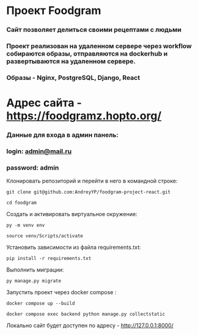 # Проект Foodgram
### Сайт позволяет делиться своими рецептами с людьми
### Проект реализован на удаленном сервере через workflow собираются образы, отправляются на dockerhub и развертываются на удаленном сервере.
### Образы - Nginx, PostgreSQL, Django, React
# Адрес сайта - https://foodgramz.hopto.org/
### Данные для входа в админ панель:
### login: admin@mail.ru
### password: admin

Клонировать репозиторий и перейти в него в командной строке:

```
git clone git@github.com:AndreyYP/foodgram-project-react.git
```

```
cd foodgram
```

Cоздать и активировать виртуальное окружение:

```
py -m venv env
```

```
source venv/Scripts/activate
```

Установить зависимости из файла requirements.txt:

```
pip install -r requirements.txt
```

Выполнить миграции:

```
py manage.py migrate
```

Запустить проект через docker compose :

```
docker compose up --build
```
```
docker compose exec backend python manage.py collectstatic
```
Локально сайт будет доступен по адресу - http://127.0.0.1:8000/
